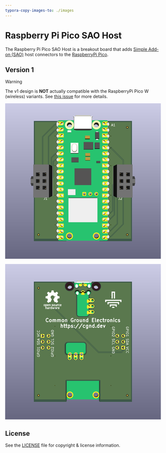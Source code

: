 ```yaml
---
typora-copy-images-to: ./images
---
```


# Raspberry Pi Pico SAO Host

The Raspberry Pi Pico SAO Host is a breakout board that adds [Simple Add-on (SAO)](https://hackaday.io/project/175182-simple-add-ons-sao) host connectors to the [RaspberryPi Pico](https://www.raspberrypi.com/products/raspberry-pi-pico/).

## Version 1

> [!WARNING]
> The v1 design is **NOT** actually compatible with the RaspberryPi Pico W (wireless) variants. See [this issue](https://github.com/cgnd/rpi-pico-sao-host/issues/3) for more details.

![RPi_Pico_SAO_Host_v1_PCA_Rev_A_top_ortho_800x800](images/RPi_Pico_SAO_Host_v1_PCA_Rev_A_top_ortho_800x800.png)

![RPi_Pico_SAO_Host_v1_PCA_Rev_A_bottom_ortho_800x800](images/RPi_Pico_SAO_Host_v1_PCA_Rev_A_bottom_ortho_800x800.png)

## License

See the [LICENSE](LICENSE.md) file for copyright & license information.
